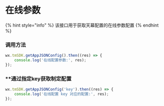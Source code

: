 # 在线参数


{% hint style="info" %}
该接口用于获取天幕配置的在线参数配置
{% endhint %}

### **调用方法**

```js
wx.tmSDK.getAppJSONConfig().then((res) => {
    console.log('在线配置参数:', res);
});
```

### **通过指定key获取制定配置

```js
wx.tmSDK.getAppJSONConfig('key').then((res) => {
    console.log('在线配置 key 对应的配置:', res);
});
```
